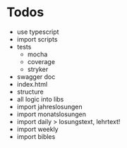 # Todos

* use typescript
* import scripts
* tests
  * mocha
  * coverage
  * stryker
* swagger doc
* index.html
* structure
* all logic into libs
* import jahreslosungen
* import monatslosungen
* import daily > losungstext, lehrtext!
* import weekly
* import bibles